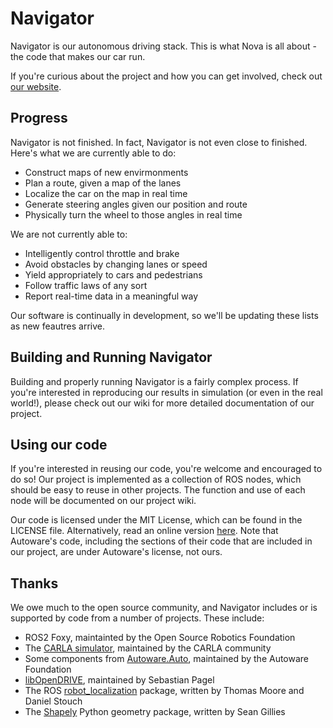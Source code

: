 # Navigator

Navigator is our autonomous driving stack. This is what Nova is all about - the code that makes our car run. 

If you're curious about the project and how you can get involved, check out [our website](https://nova-utd.github.io/). 

## Progress

Navigator is not finished. In fact, Navigator is not even close to finished. Here's what we are currently able to do: 
- Construct maps of new envirmonments
- Plan a route, given a map of the lanes
- Localize the car on the map in real time
- Generate steering angles given our position and route
- Physically turn the wheel to those angles in real time

We are not currently able to: 
- Intelligently control throttle and brake
- Avoid obstacles by changing lanes or speed
- Yield appropriately to cars and pedestrians
- Follow traffic laws of any sort
- Report real-time data in a meaningful way

Our software is continually in development, so we'll be updating these lists as new feautres arrive. 

## Building and Running Navigator

Building and properly running Navigator is a fairly complex process. If you're interested in reproducing our results in simulation (or even in the real world!), please check out our wiki for more detailed documentation of our project. 

## Using our code

If you're interested in reusing our code, you're welcome and encouraged to do so! Our project is implemented as a collection of ROS nodes, which should be easy to reuse in other projects. The function and use of each node will be documented on our project wiki. 

Our code is licensed under the MIT License, which can be found in the LICENSE file. Alternatively, read an online version [here](https://mit-license.org/). Note that Autoware's code, including the sections of their code that are included in our project, are under Autoware's license, not ours. 

## Thanks
We owe much to the open source community, and Navigator includes or is supported by code from a number of projects. These include:
- ROS2 Foxy, maintainted by the Open Source Robotics Foundation
- The [CARLA simulator](carla.org), maintained by the CARLA community
- Some components from [Autoware.Auto](autoware.auto), maintained by the Autoware Foundation
- [libOpenDRIVE](https://github.com/grepthat/libOpenDRIVE), maintained by Sebastian Pagel
- The ROS [robot_localization](https://docs.ros.org/en/melodic/api/robot_localization/html/index.html) package, written by Thomas Moore and Daniel Stouch
- The [Shapely](https://pypi.org/project/Shapely/) Python geometry package, written by Sean Gillies
